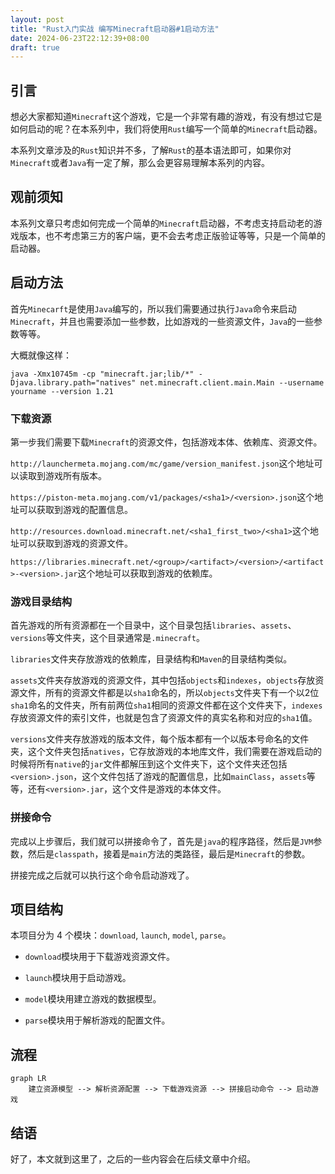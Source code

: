 ```yaml
---
layout: post
title: "Rust入门实战 编写Minecraft启动器#1启动方法"
date: 2024-06-23T22:12:39+08:00
draft: true
---
```


## 引言

想必大家都知道`Minecraft`这个游戏，它是一个非常有趣的游戏，有没有想过它是如何启动的呢？在本系列中，我们将使用`Rust`编写一个简单的`Minecraft`启动器。

本系列文章涉及的`Rust`知识并不多，了解`Rust`的基本语法即可，如果你对`Minecraft`或者`Java`有一定了解，那么会更容易理解本系列的内容。

## 观前须知

本系列文章只考虑如何完成一个简单的`Minecraft`启动器，不考虑支持启动老的游戏版本，也不考虑第三方的客户端，更不会去考虑正版验证等等，只是一个简单的启动器。

## 启动方法

首先`Minecarft`是使用`Java`编写的，所以我们需要通过执行`Java`命令来启动`Minecraft`，并且也需要添加一些参数，比如游戏的一些资源文件，`Java`的一些参数等等。

大概就像这样：

```shell
java -Xmx10745m -cp "minecraft.jar;lib/*" -Djava.library.path="natives" net.minecraft.client.main.Main --username yourname --version 1.21
```

### 下载资源

第一步我们需要下载`Minecraft`的资源文件，包括游戏本体、依赖库、资源文件。

`http://launchermeta.mojang.com/mc/game/version_manifest.json`这个地址可以读取到游戏所有版本。

`https://piston-meta.mojang.com/v1/packages/<sha1>/<version>.json`这个地址可以获取到游戏的配置信息。

`http://resources.download.minecraft.net/<sha1_first_two>/<sha1>`这个地址可以获取到游戏的资源文件。

`https://libraries.minecraft.net/<group>/<artifact>/<version>/<artifact>-<version>.jar`这个地址可以获取到游戏的依赖库。

### 游戏目录结构

首先游戏的所有资源都在一个目录中，这个目录包括`libraries`、`assets`、`versions`等文件夹，这个目录通常是`.minecraft`。

`libraries`文件夹存放游戏的依赖库，目录结构和`Maven`的目录结构类似。

`assets`文件夹存放游戏的资源文件，其中包括`objects`和`indexes`，`objects`存放资源文件，所有的资源文件都是以`sha1`命名的，所以`objects`文件夹下有一个以2位`sha1`命名的文件夹，所有前两位`sha1`相同的资源文件都在这个文件夹下，`indexes`存放资源文件的索引文件，也就是包含了资源文件的真实名称和对应的`sha1`值。

`versions`文件夹存放游戏的版本文件，每个版本都有一个以版本号命名的文件夹，这个文件夹包括`natives`，它存放游戏的本地库文件，我们需要在游戏启动的时候将所有`native`的`jar`文件都解压到这个文件夹下，这个文件夹还包括`<version>.json`，这个文件包括了游戏的配置信息，比如`mainClass`，`assets`等等，还有`<version>.jar`，这个文件是游戏的本体文件。

### 拼接命令

完成以上步骤后，我们就可以拼接命令了，首先是`java`的程序路径，然后是`JVM`参数，然后是`classpath`，接着是`main`方法的类路径，最后是`Minecraft`的参数。

拼接完成之后就可以执行这个命令启动游戏了。

## 项目结构

本项目分为 4 个模块：`download`, `launch`, `model`, `parse`。

- `download`模块用于下载游戏资源文件。

- `launch`模块用于启动游戏。

- `model`模块用建立游戏的数据模型。

- `parse`模块用于解析游戏的配置文件。

## 流程

```mermaid
graph LR
    建立资源模型 --> 解析资源配置 --> 下载游戏资源 --> 拼接启动命令 --> 启动游戏
```

## 结语

好了，本文就到这里了，之后的一些内容会在后续文章中介绍。